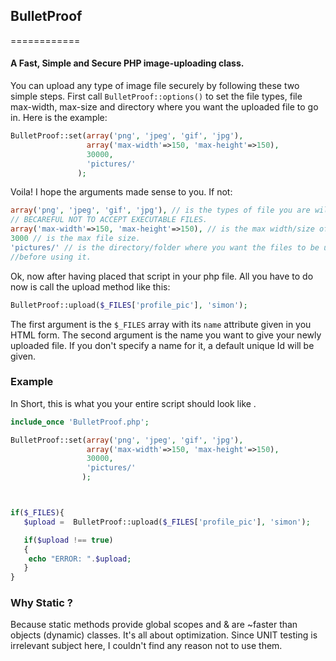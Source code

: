 ## BulletProof
============
#### A Fast, Simple and Secure PHP image-uploading class.


You can upload any type of image file securely by following these two simple steps.
First call `BulletProof::options()` to set the file types, file max-width, max-size and directory where
you want the uploaded file to go in. Here is the example:
````php
BulletProof::set(array('png', 'jpeg', 'gif', 'jpg'),
                 array('max-width'=>150, 'max-height'=>150),
                 30000,
                 'pictures/'
               );
````
Voila! I hope the arguments made sense to you. If not:
````php
array('png', 'jpeg', 'gif', 'jpg'), // is the types of file you are willing to accept.
// BECAREFUL NOT TO ACCEPT EXECUTABLE FILES.
array('max-width'=>150, 'max-height'=>150), // is the max width/size of the image you can accept.
3000 // is the max file size.
'pictures/' // is the directory/folder where you want the files to be uploaded into. Make sure you create it
//before using it.
````

Ok, now after having placed that script in your php file. All you have to do now is call the upload method like this:
````php
BulletProof::upload($_FILES['profile_pic'], 'simon');
````
The first argument is the `$_FILES` array with its `name` attribute given in you HTML form. The second
argument is the name you want to give your newly uploaded file. If you don't specify a name for it,
a default unique Id will be given.

### Example
In Short, this is what you your entire script should look like .

````php
include_once 'BulletProof.php';

BulletProof::set(array('png', 'jpeg', 'gif', 'jpg'),
                 array('max-width'=>150, 'max-height'=>150),
                 30000,
                 'pictures/'
                );



if($_FILES){
   $upload =  BulletProof::upload($_FILES['profile_pic'], 'simon');

   if($upload !== true)
   {
    echo "ERROR: ".$upload;
   }
}
````

### Why Static ?
Because static methods provide global scopes and & are ~faster than objects (dynamic) classes.  It's all about optimization. Since UNIT testing is irrelevant subject here, I couldn't find any reason not to use them.
